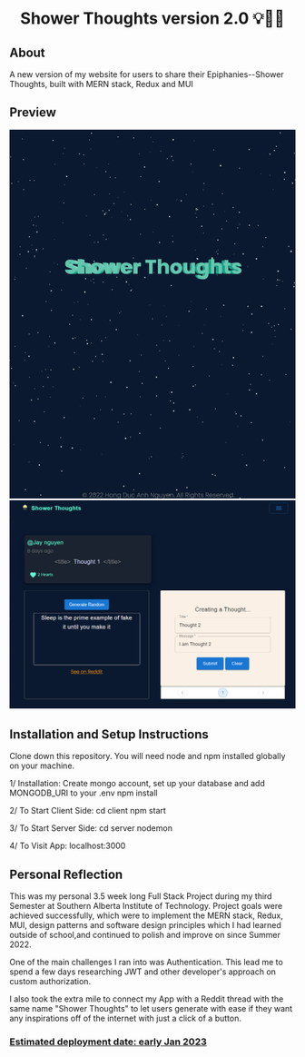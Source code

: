 <h1 align="center">Shower Thoughts version 2.0 💡👨‍💻</h1>
<h2>About</h2>
<p>A new version of my website for users to share their Epiphanies--Shower Thoughts, built with MERN stack, Redux and MUI</p>
<h2>Preview</h2>
<img src="./client/src/assets/projectss_1.png" alt="preview screenshot"></img>
<img src="./client/src/assets/projectss_2.png" alt="preview screenshot"></img>
<h2>Installation and Setup Instructions</h2>
<p>Clone down this repository. You will need node and npm installed globally on your machine.

1/ Installation:
Create mongo account, set up your database and add MONGODB_URI to your .env
npm install

2/ To Start Client Side:
cd client
npm start

3/ To Start Server Side:
cd server
nodemon

4/ To Visit App:
localhost:3000</p>

<h2>Personal Reflection</h2>
<p>This was my personal 3.5 week long Full Stack Project during my third Semester at Southern Alberta Institute of Technology. Project goals were achieved successfully, which were to implement the MERN stack, Redux, MUI, design patterns and software design principles which I had learned outside of school,and continued to polish and improve on since Summer 2022. <br/>

One of the main challenges I ran into was Authentication. This lead me to spend a few days researching JWT and other developer's approach on custom authorization.

I also took the extra mile to connect my App with a Reddit thread with the same name "Shower Thoughts" to let users generate with ease if they want any inspirations off of the internet with just a click of a button.

</p>
<h3 style="text-decoration:underline;">Estimated deployment date: early Jan 2023</h3>
